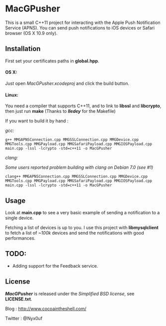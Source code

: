 # MacGPusher #

This is a small C++11 project for interacting with the Apple Push Notification Service (APNS). You can send push notifications to iOS devices or Safari browser (OS X 10.9 only).


## Installation ##

First set your certificates paths in **global.hpp**.

#### OS X: ####

Just open *MacGPusher.xcodeproj* and click the build button.


#### Linux: ####

You need a compiler that supports C++11, and to link to **libssl** and **libcrypto**, then just run **make** (Thanks to ***lledey*** for the Makefile)

If you want to build it by hand :

*gcc:*

	g++ MMGAPNSConnection.cpp MMGSSLConnection.cpp MMGDevice.cpp MMGTools.cpp MMGPayload.cpp MMGSafariPayload.cpp MMGIOSPayload.cpp main.cpp -lssl -lcrypto -std=c++11 -o MacGPusher

*clang:*

*Some users reported problem building with clang on Debian 7.0 (see #1)*

	clang++ MMGAPNSConnection.cpp MMGSSLConnection.cpp MMGDevice.cpp MMGTools.cpp MMGPayload.cpp MMGSafariPayload.cpp MMGIOSPayload.cpp main.cpp -lssl -lcrypto -std=c++11 -o MacGPusher


## Usage ##

Look at **main.cpp** to see a very basic example of sending a notification to a single device.

Fetching a list of devices is up to you. I use this project with **libmysqlclient** to fetch a list of *~100k* devices and send the notifications with good performances.


## TODO: ##

- Adding support for the Feedback service.


## License ##

***MacGPusher*** is released under the *Simplified BSD license*, see **LICENSE.txt**.

Blog : <http://www.cocoaintheshell.com/>

Twitter : @Nyx0uf
